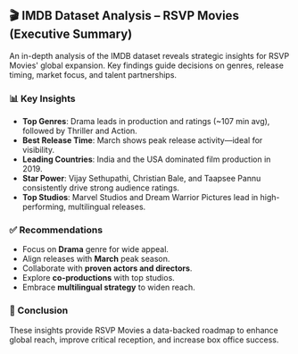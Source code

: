 ## 🎬 IMDB Dataset Analysis – RSVP Movies (Executive Summary)

An in-depth analysis of the IMDB dataset reveals strategic insights for RSVP Movies' global expansion. Key findings guide decisions on genres, release timing, market focus, and talent partnerships.

### 📊 Key Insights
- **Top Genres**: Drama leads in production and ratings (~107 min avg), followed by Thriller and Action.
- **Best Release Time**: March shows peak release activity—ideal for visibility.
- **Leading Countries**: India and the USA dominated film production in 2019.
- **Star Power**: Vijay Sethupathi, Christian Bale, and Taapsee Pannu consistently drive strong audience ratings.
- **Top Studios**: Marvel Studios and Dream Warrior Pictures lead in high-performing, multilingual releases.

### ✅ Recommendations
- Focus on **Drama** genre for wide appeal.
- Align releases with **March** peak season.
- Collaborate with **proven actors and directors**.
- Explore **co-productions** with top studios.
- Embrace **multilingual strategy** to widen reach.

### 🧩 Conclusion
These insights provide RSVP Movies a data-backed roadmap to enhance global reach, improve critical reception, and increase box office success.
